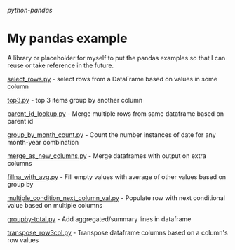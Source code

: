 _python-pandas_
# My pandas example

A library or placeholder for myself to put the pandas examples so that I can reuse or take reference in the future.

[select_rows.py](https://github.com/henrywkk/python-pandas/blob/master/select-rows/select_rows.py) - select rows from a DataFrame based on values in some column

[top3.py](https://github.com/henrywkk/python-pandas/blob/master/top3/top3.py) - top 3 items group by another column

[parent_id_lookup.py](https://github.com/henrywkk/python-pandas/blob/master/parent_id_lookup/parent_id_lookup.py) - Merge multiple rows from same dataframe based on parent id

[group_by_month_count.py](https://github.com/henrywkk/python-pandas/blob/master/group_by_month_count/group_by_month_count.py) - Count the number instances of date for any month-year combination

[merge_as_new_columns.py](https://github.com/henrywkk/python-pandas/blob/master/merge_as_new_columns/merge_as_new_columns.py) -  Merge dataframes with output on extra columns

[fillna_with_avg.py](https://github.com/henrywkk/python-pandas/blob/master/fillna_with_avg/fillna_with_avg.py) - Fill empty values with average of other values based on group by

[multiple_condition_next_column_val.py](https://github.com/henrywkk/python-pandas/blob/master/multiple_condition_next_column_val/multiple_condition_next_column_val.py) - Populate row with next conditional value based on multiple columns

[groupby-total.py](https://github.com/henrywkk/python-pandas/blob/master/groupby-total/groupby-total.py) - Add aggregated/summary lines in dataframe

[transpose_row3col.py](https://github.com/henrywkk/python-pandas/tree/master/transpose_row2col) - Transpose dataframe columns based on a column's row values
